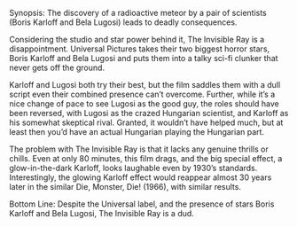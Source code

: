 Synopsis: The discovery of a radioactive meteor by a pair of scientists (Boris Karloff and Bela Lugosi) leads to deadly consequences.

Considering the studio and star power behind it, The Invisible Ray is a disappointment.  Universal Pictures takes their two biggest horror stars, Boris Karloff and Bela Lugosi and puts them into a talky sci-fi clunker that never gets off the ground.

Karloff and Lugosi both try their best, but the film saddles them with a dull script even their combined presence can’t overcome.  Further, while it’s a nice change of pace to see Lugosi as the good guy, the roles should have been reversed, with Lugosi as the crazed Hungarian scientist, and Karloff as his somewhat skeptical rival.  Granted, it wouldn’t have helped much, but at least then you’d have an actual Hungarian playing the Hungarian part.

The problem with The Invisible Ray is that it lacks any genuine thrills or chills.  Even at only 80 minutes, this film drags, and the big special effect, a glow-in-the-dark Karloff, looks laughable even by 1930’s standards.  Interestingly, the glowing Karloff effect would reappear almost 30 years later in the similar Die, Monster, Die! (1966), with similar results. 

Bottom Line: Despite the Universal label, and the presence of stars Boris Karloff and Bela Lugosi, The Invisible Ray is a dud.